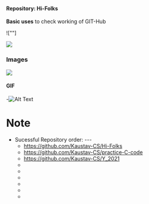 ####    Repository:    Hi-Folks
__Basic uses__ to check working of GIT-Hub

![""]

![](https://media.giphy.com/media/ByTh8UTOcOXL2/giphy.gif)
     
### Images

<img src = "https://images2.minutemediacdn.com/image/upload/c_crop,h_1080,w_1920,x_0,y_73/f_auto,q_auto,w_1100/v1607957918/shape/mentalfloss/72659-pixabay.jpg">


#### GIF
-![Alt Text](https://media.giphy.com/media/DJsXEMm8GS5PJ3Za00/giphy.gif)
    
 
# Note
* Sucessful Repository order: ---    
     - https://github.com/Kaustav-CS/Hi-Folks
     - https://github.com/Kaustav-CS/practice-C-code
     - https://github.com/Kaustav-CS/Y_2021
     -
     -
     -
     -
     -
     -

